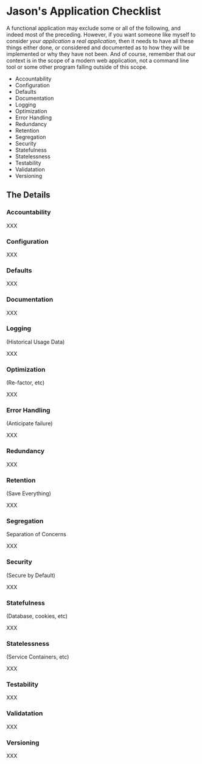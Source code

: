 # Jason's Application Checklist


A functional application may exclude some or all of the following, and indeed most of the preceding.  However, if you want someone like myself to consider *your application* a *real application*, then it needs to have all these things either done, or considered and documented as to how they will be implemented or why they have not been.  And of course, remember that our context is in the scope of a modern web application, not a command line tool or some other program falling outside of this scope.

  * Accountability
  * Configuration
  * Defaults
  * Documentation
  * Logging
  * Optimization
  * Error Handling
  * Redundancy
  * Retention
  * Segregation
  * Security
  * Statefulness
  * Statelessness
  * Testability
  * Validatation
  * Versioning


## The Details

### Accountability

XXX

### Configuration

XXX

### Defaults

XXX

### Documentation

XXX

### Logging
   (Historical Usage Data)

XXX

### Optimization
  (Re-factor, etc)

XXX

### Error Handling
  (Anticipate failure)

XXX

### Redundancy

XXX

### Retention
  (Save Everything)

XXX

### Segregation
  Separation of Concerns

XXX

### Security
  (Secure by Default)

XXX

### Statefulness
  (Database, cookies, etc)

XXX

### Statelessness
  (Service Containers, etc)

XXX

### Testability

XXX

### Validatation

XXX

### Versioning

XXX



